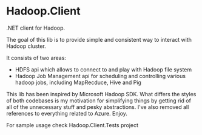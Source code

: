 Hadoop.Client
=============

.NET client for Hadoop.

The goal of this lib is to provide simple and consistent way to interact with Hadoop cluster. 

It consists of two areas:
 - HDFS api which allows to connect to and play with Hadoop file system
 - Hadoop Job Management api for scheduling and controlling various hadoop jobs, including MapRecduce, Hive and Pig

This lib has been inspired by Microsoft Hadoop SDK. What differs the styles of both codebases is my motivation for simplifying things by getting rid of all of the unnecessary stuff and pesky abstractions. I've also removed all references to everything related to Azure. Enjoy. 

For sample usage check Hadoop.Client.Tests project
